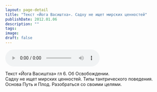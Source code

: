```yaml
---
layout: page-detail
title: "Текст «Йога Васиштха». Садху не ищет мирских ценностей"
publishDate: 2012.01.06
description: ""
tags:
image:
draft: false
---
```


<audio title="2012.01.06 - Текст «Йога Васиштха». Садху не ищет мирских ценностей.mp3" src="https://filer-api.advayta.org/v1.0/public/files/73683" controls=""></audio>

 Текст «Йога Васиштха» гл 6\. Об Освобождении.   
 Садху не ищет мирских ценностей. Типы тантрического поведения.  
 Основа Путь и Плод. Разобраться со своими целями.  

  
